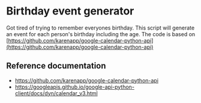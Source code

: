 # Birthday event generator
Got tired of trying to remember everyones birthday. This script will generate an event for each person's birthday including the age. The code is based on [https://github.com/karenapp/google-calendar-python-api](https://github.com/karenapp/google-calendar-python-api)

## Reference documentation
* https://github.com/karenapp/google-calendar-python-api
* https://googleapis.github.io/google-api-python-client/docs/dyn/calendar_v3.html